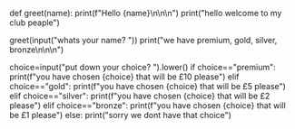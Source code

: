 def greet(name):
    print(f"Hello {name}\n\n\n")
    print("hello welcome to my club peaple")
   

greet(input("whats your name? "))
print("we have premium, gold, silver, bronze\n\n\n")

choice=input("put down your choice?  ").lower()
if choice=="premium":
  print(f"you have chosen {choice} that will be £10 please")
elif choice=="gold":
  print(f"you have chosen {choice} that will be £5 please")
elif choice=="silver":
  print(f"you have chosen {choice} that will be £2 please")
elif choice=="bronze":
  print(f"you have chosen {choice} that will be £1 please")
else:
  print("sorry we dont have that choice")

